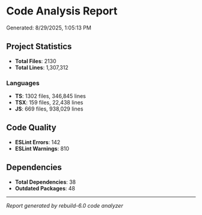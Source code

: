 # Code Analysis Report

Generated: 8/29/2025, 1:05:13 PM

## Project Statistics

- **Total Files**: 2130
- **Total Lines**: 1,307,312

### Languages
- **TS**: 1302 files, 346,845 lines
- **TSX**: 159 files, 22,438 lines
- **JS**: 669 files, 938,029 lines

## Code Quality

- **ESLint Errors**: 142
- **ESLint Warnings**: 810

## Dependencies

- **Total Dependencies**: 38
- **Outdated Packages**: 48

---
*Report generated by rebuild-6.0 code analyzer*
